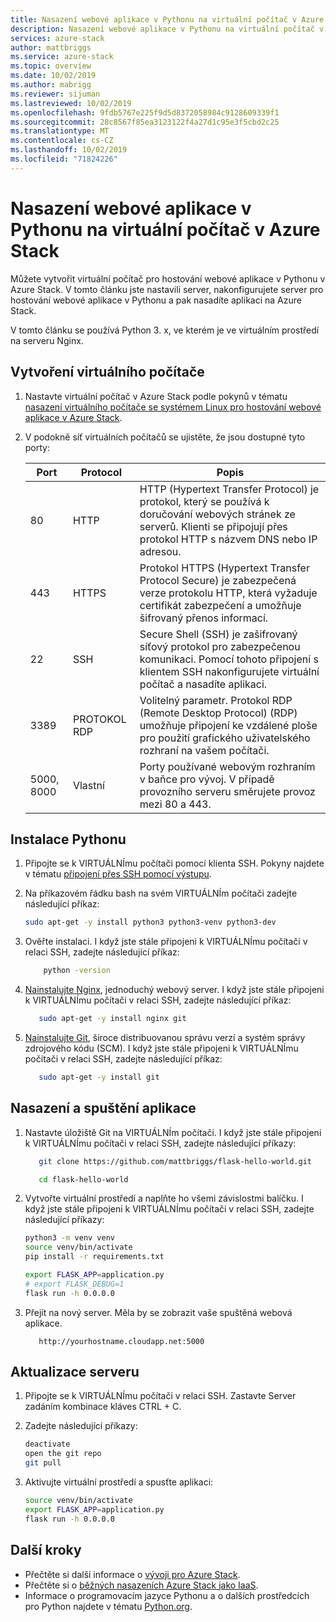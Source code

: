 ```yaml
---
title: Nasazení webové aplikace v Pythonu na virtuální počítač v Azure Stack | Microsoft Docs
description: Nasazení webové aplikace v Pythonu na virtuální počítač v Azure Stack.
services: azure-stack
author: mattbriggs
ms.service: azure-stack
ms.topic: overview
ms.date: 10/02/2019
ms.author: mabrigg
ms.reviewer: sijuman
ms.lastreviewed: 10/02/2019
ms.openlocfilehash: 9fdb5767e225f9d5d8372058984c9128609339f1
ms.sourcegitcommit: 28c8567f85ea3123122f4a27d1c95e3f5cbd2c25
ms.translationtype: MT
ms.contentlocale: cs-CZ
ms.lasthandoff: 10/02/2019
ms.locfileid: "71824226"
---
```

# <a name="deploy-a-python-web-app-to-a-vm-in-azure-stack"></a>Nasazení webové aplikace v Pythonu na virtuální počítač v Azure Stack

Můžete vytvořit virtuální počítač pro hostování webové aplikace v Pythonu v Azure Stack. V tomto článku jste nastavili server, nakonfigurujete server pro hostování webové aplikace v Pythonu a pak nasadíte aplikaci na Azure Stack.

V tomto článku se používá Python 3. x, ve kterém je ve virtuálním prostředí na serveru Nginx.

## <a name="create-a-vm"></a>Vytvoření virtuálního počítače

1. Nastavte virtuální počítač v Azure Stack podle pokynů v tématu [nasazení virtuálního počítače se systémem Linux pro hostování webové aplikace v Azure Stack](azure-stack-dev-start-howto-deploy-linux.md).

2. V podokně síť virtuálních počítačů se ujistěte, že jsou dostupné tyto porty:

    | Port | Protocol | Popis |
    | --- | --- | --- |
    | 80 | HTTP | HTTP (Hypertext Transfer Protocol) je protokol, který se používá k doručování webových stránek ze serverů. Klienti se připojují přes protokol HTTP s názvem DNS nebo IP adresou. |
    | 443 | HTTPS | Protokol HTTPS (Hypertext Transfer Protocol Secure) je zabezpečená verze protokolu HTTP, která vyžaduje certifikát zabezpečení a umožňuje šifrovaný přenos informací. |
    | 22 | SSH | Secure Shell (SSH) je zašifrovaný síťový protokol pro zabezpečenou komunikaci. Pomocí tohoto připojení s klientem SSH nakonfigurujete virtuální počítač a nasadíte aplikaci. |
    | 3389 | PROTOKOL RDP | Volitelný parametr. Protokol RDP (Remote Desktop Protocol) (RDP) umožňuje připojení ke vzdálené ploše pro použití grafického uživatelského rozhraní na vašem počítači.   |
    | 5000, 8000 | Vlastní | Porty používané webovým rozhraním v baňce pro vývoj. V případě provozního serveru směrujete provoz mezi 80 a 443. |

## <a name="install-python"></a>Instalace Pythonu

1. Připojte se k VIRTUÁLNÍmu počítači pomocí klienta SSH. Pokyny najdete v tématu [připojení přes SSH pomocí výstupu](azure-stack-dev-start-howto-ssh-public-key.md#connect-with-ssh-by-using-putty).
2. Na příkazovém řádku bash na svém VIRTUÁLNÍm počítači zadejte následující příkaz:

    ```bash  
    sudo apt-get -y install python3 python3-venv python3-dev
    ```

3. Ověřte instalaci. I když jste stále připojeni k VIRTUÁLNÍmu počítači v relaci SSH, zadejte následující příkaz:

    ```bash  
        python -version
    ```

3. [Nainstalujte Nginx](https://www.nginx.com/resources/wiki/), jednoduchý webový server. I když jste stále připojeni k VIRTUÁLNÍmu počítači v relaci SSH, zadejte následující příkaz:

    ```bash  
       sudo apt-get -y install nginx git
    ```

4. [Nainstalujte Git](https://git-scm.com), široce distribuovanou správu verzí a systém správy zdrojového kódu (SCM). I když jste stále připojeni k VIRTUÁLNÍmu počítači v relaci SSH, zadejte následující příkaz:

    ```bash  
       sudo apt-get -y install git
    ```

## <a name="deploy-and-run-the-app"></a>Nasazení a spuštění aplikace

1. Nastavte úložiště Git na VIRTUÁLNÍm počítači. I když jste stále připojeni k VIRTUÁLNÍmu počítači v relaci SSH, zadejte následující příkazy:

    ```bash  
       git clone https://github.com/mattbriggs/flask-hello-world.git
    
       cd flask-hello-world
    ```

2. Vytvořte virtuální prostředí a naplňte ho všemi závislostmi balíčku. I když jste stále připojeni k VIRTUÁLNÍmu počítači v relaci SSH, zadejte následující příkazy:

    ```bash  
    python3 -m venv venv
    source venv/bin/activate
    pip install -r requirements.txt
    
    export FLASK_APP=application.py
    # export FLASK_DEBUG=1 
    flask run -h 0.0.0.0
    ```

3. Přejít na nový server. Měla by se zobrazit vaše spuštěná webová aplikace.

    ```HTTP  
       http://yourhostname.cloudapp.net:5000
    ```

## <a name="update-your-server"></a>Aktualizace serveru

1. Připojte se k VIRTUÁLNÍmu počítači v relaci SSH. Zastavte Server zadáním kombinace kláves CTRL + C.

2. Zadejte následující příkazy:

    ```bash  
    deactivate
    open the git repo
    git pull
    ```

3. Aktivujte virtuální prostředí a spusťte aplikaci:

    ```bash  
    source venv/bin/activate
    export FLASK_APP=application.py
    flask run -h 0.0.0.0
    ```

## <a name="next-steps"></a>Další kroky

- Přečtěte si další informace o [vývoji pro Azure Stack](azure-stack-dev-start.md).
- Přečtěte si o [běžných nasazeních Azure Stack jako IaaS](azure-stack-dev-start-deploy-app.md).
- Informace o programovacím jazyce Pythonu a o dalších prostředcích pro Python najdete v tématu [Python.org](https://www.python.org).

